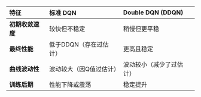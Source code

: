 | **特征**         | **标准 DQN**            | **Double DQN (DDQN)**    |
| :--------------- | :---------------------- | :----------------------- |
| **初期收敛速度** | 较快但不稳定            | 稍慢但更平稳             |
| **最终性能**     | 低于DDQN（存在过估计）  | 更高且稳定               |
| **曲线波动性**   | 波动较大（因Q值过估计） | 波动较小（减少了过估计） |
| **训练后期**     | 性能下降或震荡          | 稳定提升                 |